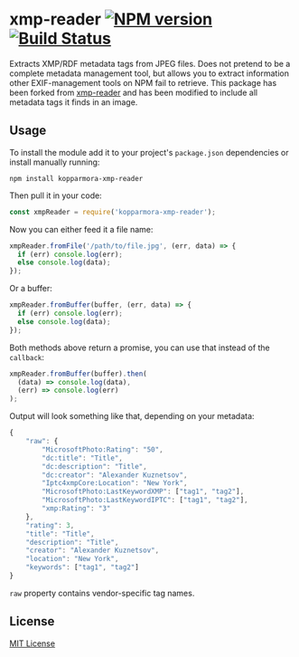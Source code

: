 # xmp-reader  [![NPM version](https://badge.fury.io/js/kopparmora-xmp-reader.svg)](http://badge.fury.io/js/kopparmora-xmp-reader) [![Build Status](https://travis-ci.org/softbrix/kopparmora-xmp-reader.svg?branch=master)](https://travis-ci.org/softbrix/kopparmora-xmp-reader)
Extracts XMP/RDF metadata tags from JPEG files.
Does not pretend to be a complete metadata management tool, but allows you to extract information other EXIF-management tools on NPM fail to retrieve.
This package has been forked from [xmp-reader](https://github.com/shkuznetsov/xmp-reader) and has been modified to
include all metadata tags it finds in an image.

## Usage

To install the module add it to your project's ``package.json`` dependencies or install manually running:
```
npm install kopparmora-xmp-reader
```

Then pull it in your code:
```javascript
const xmpReader = require('kopparmora-xmp-reader');
```

Now you can either feed it a file name:
```javascript
xmpReader.fromFile('/path/to/file.jpg', (err, data) => {
  if (err) console.log(err);
  else console.log(data);
});
```

Or a buffer:
```javascript
xmpReader.fromBuffer(buffer, (err, data) => {
  if (err) console.log(err);
  else console.log(data);
});
```

Both methods above return a promise, you can use that instead of the ``callback``:
```javascript
xmpReader.fromBuffer(buffer).then(
  (data) => console.log(data),
  (err) => console.log(err)
);
```

Output will look something like that, depending on your metadata:
```javascript
{
	"raw": {
		"MicrosoftPhoto:Rating": "50",
		"dc:title": "Title",
		"dc:description": "Title",
		"dc:creator": "Alexander Kuznetsov",
		"Iptc4xmpCore:Location": "New York",
		"MicrosoftPhoto:LastKeywordXMP": ["tag1", "tag2"],
		"MicrosoftPhoto:LastKeywordIPTC": ["tag1", "tag2"],
		"xmp:Rating": "3"
	},
	"rating": 3,
	"title": "Title",
	"description": "Title",
	"creator": "Alexander Kuznetsov",
	"location": "New York",
	"keywords": ["tag1", "tag2"]
}
```
``raw`` property contains vendor-specific tag names.

## License
[MIT License](http://en.wikipedia.org/wiki/MIT_License)
